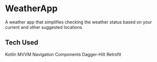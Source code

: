 # WeatherApp
A weather app that simplifies checking the weather status based on your current and other suggested locations

## Tech Used
Kotlin
MVVM
Navigation Components
Dagger-Hilt
Retrofit